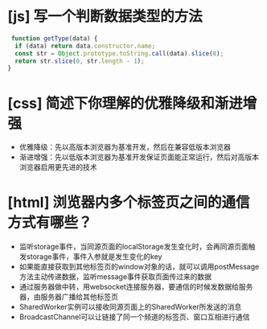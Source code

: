 # [js] 写一个判断数据类型的方法

```javascript
 function getType(data) {
  if (data) return data.constructor.name;
  const str = Object.prototype.toString.call(data).slice(8);
  return str.slice(0, str.length - 1);
}
```

# [css] 简述下你理解的优雅降级和渐进增强

- 优雅降级：先以高版本浏览器为基准开发，然后在兼容低版本浏览器
- 渐进增强：先以低版本浏览器为基准开发保证页面能正常运行，然后对高版本浏览器启用更先进的技术

# [html] 浏览器内多个标签页之间的通信方式有哪些？

- 监听storage事件，当同源页面的localStorage发生变化时，会再同源页面触发storage事件，事件入参就是发生变化的key
- 如果能直接获取到其他标签页的window对象的话，就可以调用postMessage方法主动传递数据，监听message事件获取页面传过来的数据
- 通过服务器做中转，用websocket连接服务器，要通信的时候发数据给服务器，由服务器广播给其他标签页
- SharedWorker实例可以接收同源页面上的SharedWorker所发送的消息
- BroadcastChannel可以让链接了同一个频道的标签页、窗口互相进行通信
